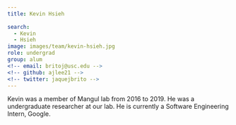 ```yaml
---
title: Kevin Hsieh
 
search:
  - Kevin
  - Hsieh
image: images/team/kevin-hsieh.jpg
role: undergrad
group: alum
<!-- email: britoj@usc.edu -->
<!-- github: ajlee21 -->
<!-- twitter: jaquejbrito -->
---
```


Kevin was a member of Mangul lab from 2016 to 2019. He was a undergraduate researcher at our lab. He is currently a Software Engineering Intern, Google.
